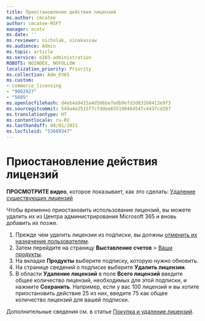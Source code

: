 ```yaml
---
title: Приостановление действия лицензий
ms.author: cmcatee
author: cmcatee-MSFT
manager: scotv
ms.date: ''
ms.reviewer: nicholak, sinakassaw
ms.audience: Admin
ms.topic: article
ms.service: o365-administration
ROBOTS: NOINDEX, NOFOLLOW
localization_priority: Priority
ms.collection: Adm_O365
ms.custom:
- commerce_licensing
- "9002927"
- "5605"
ms.openlocfilehash: d4eb4a9415a4d506be7edb9efd3d83208413e9f3
ms.sourcegitcommit: 540a4e2515f7cfddee65519046454fc4437cd287
ms.translationtype: HT
ms.contentlocale: ru-RU
ms.lasthandoff: 08/01/2021
ms.locfileid: "53689347"
---
```

# <a name="suspend-or-pause-licenses"></a>Приостановление действия лицензий

**ПРОСМОТРИТЕ видео**, которое показывает, как это сделать: [Удаление существующих лицензий](https://go.microsoft.com/fwlink/p/?linkid=2154938)

Чтобы временно приостановить использование лицензий, вы можете удалить их из Центра администрирования Microsoft 365 и вновь добавить их позже.

1. Прежде чем удалить лицензии из подписки, вы должны [отменить их назначение пользователям](/microsoft-365/admin/manage/remove-licenses-from-users).
2. Затем перейдите на страницу **Выставление счетов** > [Ваши продукты](https://go.microsoft.com/fwlink/p/?linkid=842054).
3. На вкладке **Продукты** выберите подписку, которую нужно обновить.
4. На странице сведений о подписке выберите **Удалить лицензии**.
5. В области **Удаление лицензий** в поле **Всего лицензий** введите общее количество лицензий, необходимых для этой подписки, и нажмите **Сохранить**. Например, если у вас 100 лицензий и вы хотите приостановить действие 25 из них, введите 75 как общее количество лицензий для вашей подписки.

Дополнительные сведения см. в статье [Покупка и удаление лицензий](/microsoft-365/commerce/licenses/buy-licenses).